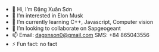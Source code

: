 - 👋 Hi, I’m Đặng Xuân Sơn
- 👀 I’m interested in Elon Musk
- 🌱 I’m currently learning C++, Javascript, Computer vision
- 💞️ I’m looking to collaborate on Sapgeogeant
- 📫 Email: dagxnson0@gmail.com SMS: +84 865043556
- ⚡ Fun fact: no fact
